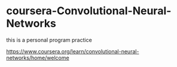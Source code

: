 # coursera-Convolutional-Neural-Networks

this is a personal program practice

https://www.coursera.org/learn/convolutional-neural-networks/home/welcome
